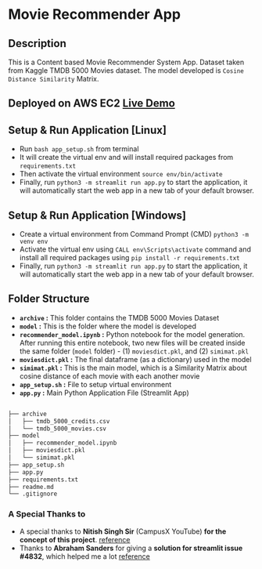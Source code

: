 # Movie Recommender App

## Description

This is a Content based Movie Recommender System App. Dataset taken from Kaggle TMDB 5000 Movies dataset. The model developed is `Cosine Distance Similarity` Matrix.

## Deployed on AWS EC2 [Live Demo](http://ec2-3-111-188-53.ap-south-1.compute.amazonaws.com:8501/)

## Setup & Run Application [Linux]

- Run `bash app_setup.sh` from terminal
- It will create the virtual env and will install required packages from `requirements.txt`
- Then activate the virtual environment `source env/bin/activate`
- Finally, run `python3 -m streamlit run app.py` to start the application, it will automatically start the web app in a new tab of your default browser.

## Setup & Run Application [Windows]

- Create a virtual environment from Command Prompt (CMD) `python3 -m venv env`
- Activate the virtual env using `CALL env\Scripts\activate` command and install all required packages using `pip install -r requirements.txt`
- Finally, run `python3 -m streamlit run app.py` to start the application, it will automatically start the web app in a new tab of your default browser.

## Folder Structure

- **`archive` :** This folder contains the TMDB 5000 Movies Dataset
- **`model` :** This is the folder where the model is developed
- **`recommender_model.ipynb` :** Python notebook for the model generation. After running this entire notebook, two new files will be created inside the same folder (`model` folder) - (1) `moviesdict.pkl`, and (2) `simimat.pkl`
- **`moviesdict.pkl` :** The final dataframe (as a dictionary) used in the model
- **`simimat.pkl` :** This is the main model, which is a Similarity Matrix about cosine distance of each movie with each another movie
- **`app_setup.sh` :** File to setup virtual environment
- **`app.py` :** Main Python Application File (Streamlit App)

```md

├── archive
│   ├── tmdb_5000_credits.csv
│   └── tmdb_5000_movies.csv
├── model
│   ├── recommender_model.ipynb
│   ├── moviesdict.pkl
│   └── simimat.pkl
├── app_setup.sh
├── app.py
├── requirements.txt
├── readme.md
└── .gitignore

```

### A Special Thanks to

- A special thanks to **Nitish Singh Sir** (CampusX YouTube) **for the concept of this project**. [reference](https://www.youtube.com/watch?v=SQHfry4xmdM&list=PLMlmzH-PRVD1zWbR_a1Tf88Wu_q8piscQ&index=13&t=319s)
- Thanks to **Abraham Sanders** for giving a **solution for streamlit issue #4832**, which helped me a lot [reference](https://github.com/streamlit/streamlit/issues/4832)
